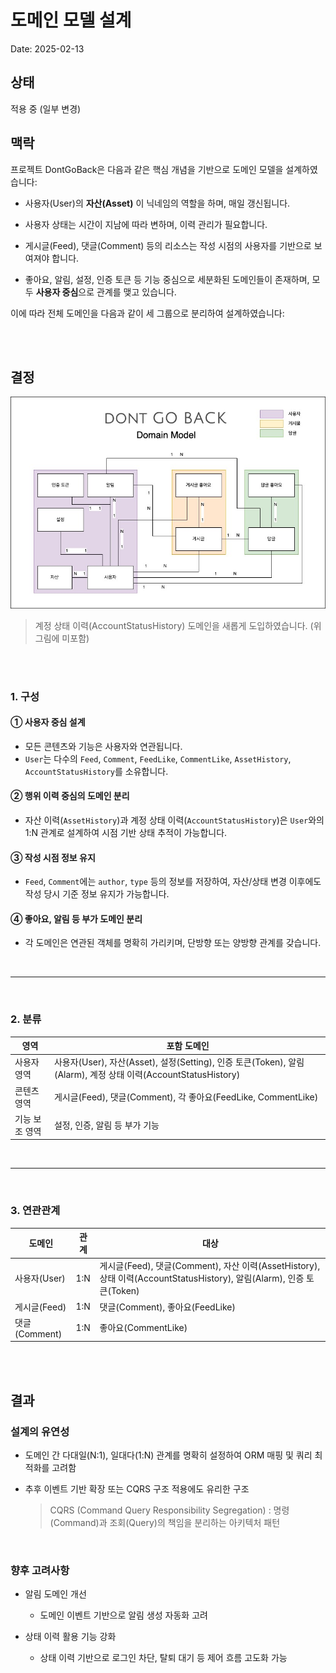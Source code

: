 # 도메인 모델 설계

Date: 2025-02-13

## 상태

적용 중 (일부 변경)

## 맥락

프로젝트 DontGoBack은 다음과 같은 핵심 개념을 기반으로 도메인 모델을 설계하였습니다:

- 사용자(User)의 **자산(Asset)** 이 닉네임의 역할을 하며, 매일 갱신됩니다.

- 사용자 상태는 시간이 지남에 따라 변하며, 이력 관리가 필요합니다.

- 게시글(Feed), 댓글(Comment) 등의 리소스는 작성 시점의 사용자를 기반으로 보여져야 합니다.
- 좋아요, 알림, 설정, 인증 토큰 등 기능 중심으로 세분화된 도메인들이 존재하며, 모두 **사용자 중심**으로 관계를 맺고 있습니다.

이에 따라 전체 도메인을 다음과 같이 세 그룹으로 분리하여 설계하였습니다:

<br/>
<br/>

## 결정

!["Data Architecture"](../src/05-도메인-모델-설계.jpg)

> 계정 상태 이력(AccountStatusHistory) 도메인을 새롭게 도입하였습니다. (위 그림에 미포함)

<br/>
<br/>

### 1. 구성

#### ① 사용자 중심 설계

- 모든 콘텐츠와 기능은 사용자와 연관됩니다.
- `User`는 다수의 `Feed`, `Comment`, `FeedLike`, `CommentLike`, `AssetHistory`, `AccountStatusHistory`를 소유합니다.

#### ② 행위 이력 중심의 도메인 분리

- 자산 이력(`AssetHistory`)과 계정 상태 이력(`AccountStatusHistory`)은 `User`와의 1:N 관계로 설계하여 시점 기반 상태 추적이 가능합니다.

#### ③ 작성 시점 정보 유지

- `Feed`, `Comment`에는 `author`, `type` 등의 정보를 저장하여, 자산/상태 변경 이후에도 작성 당시 기준 정보 유지가 가능합니다.

#### ④ 좋아요, 알림 등 부가 도메인 분리

- 각 도메인은 연관된 객체를 명확히 가리키며, 단방향 또는 양방향 관계를 갖습니다.


<br/>

---

<br/>

### 2. 분류

| 영역           | 포함 도메인                                                                                                   |
| -------------- | ------------------------------------------------------------------------------------------------------------- |
| 사용자 영역    | 사용자(User), 자산(Asset), 설정(Setting), 인증 토큰(Token), 알림(Alarm), 계정 상태 이력(AccountStatusHistory) |
| 콘텐츠 영역    | 게시글(Feed), 댓글(Comment), 각 좋아요(FeedLike, CommentLike)                                                 |
| 기능 보조 영역 | 설정, 인증, 알림 등 부가 기능                                                                                 |

<br/>

---

<br/>

### 3. 연관관계

| 도메인        | 관계 | 대상                                                                                                                 |
| ------------- | ---- | -------------------------------------------------------------------------------------------------------------------- |
| 사용자(User)  | 1\:N | 게시글(Feed), 댓글(Comment), 자산 이력(AssetHistory), 상태 이력(AccountStatusHistory), 알림(Alarm), 인증 토큰(Token) |
| 게시글(Feed)  | 1\:N | 댓글(Comment), 좋아요(FeedLike)                                                                                      |
| 댓글(Comment) | 1\:N | 좋아요(CommentLike)                                                                                                  |

<br/>
<br/>

## 결과

### 설계의 유연성

- 도메인 간 다대일(N:1), 일대다(1:N) 관계를 명확히 설정하여 ORM 매핑 및 쿼리 최적화를 고려함
- 추후 이벤트 기반 확장 또는 CQRS 구조 적용에도 유리한 구조

  > CQRS (Command Query Responsibility Segregation) : 명령(Command)과 조회(Query)의 책임을 분리하는 아키텍처 패턴

<br/>

### 향후 고려사항

- 알림 도메인 개선

  - 도메인 이벤트 기반으로 알림 생성 자동화 고려

- 상태 이력 활용 기능 강화
  - 상태 이력 기반으로 로그인 차단, 탈퇴 대기 등 제어 흐름 고도화 가능
